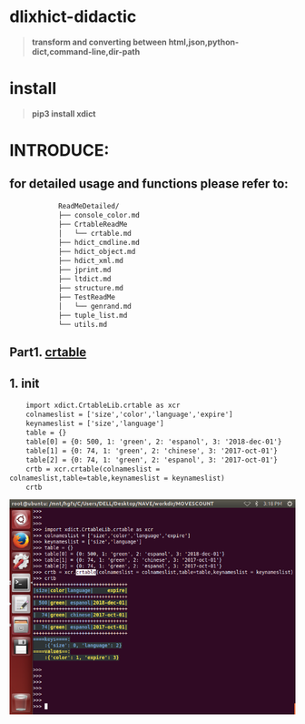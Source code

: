# dlixhict-didactic
>__transform and converting between html,json,python-dict,command-line,dir-path__  
# install
>__pip3 install xdict__

# INTRODUCE:

for detailed usage and functions please refer to:
-------------------------------------------------
				ReadMeDetailed/
				├── console_color.md
				├── CrtableReadMe
				│   └── crtable.md
				├── hdict_cmdline.md
				├── hdict_object.md
				├── hdict_xml.md
				├── jprint.md
				├── ltdict.md
				├── structure.md
				├── TestReadMe
				│   └── genrand.md
				├── tuple_list.md
				└── utils.md


## Part1. [crtable](ReadMeDetailed/CrtableReadMe/crtable.md)
__1. init__  
-----------
		import xdict.CrtableLib.crtable as xcr
		colnameslist = ['size','color','language','expire']
		keynameslist = ['size','language']
		table = {}
		table[0] = {0: 500, 1: 'green', 2: 'espanol', 3: '2018-dec-01'}
		table[1] = {0: 74, 1: 'green', 2: 'chinese', 3: '2017-oct-01'}
		table[2] = {0: 74, 1: 'green', 2: 'espanol', 3: '2017-oct-01'}
		crtb = xcr.crtable(colnameslist = colnameslist,table=table,keynameslist = keynameslist)
		crtb

![](ReadMeDetailed/CrtableReadMe/Images/crtable.__init__.png) 
